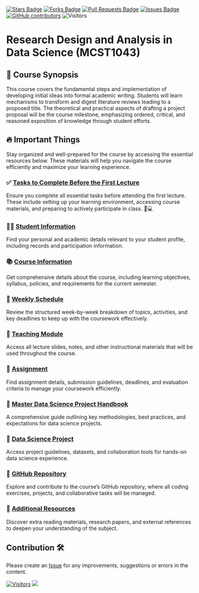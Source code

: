 <a href="https://github.com/drshahizan/research-design/stargazers"><img src="https://img.shields.io/github/stars/drshahizan/research-design" alt="Stars Badge"/></a>
<a href="https://github.com/drshahizan/research-design/network/members"><img src="https://img.shields.io/github/forks/drshahizan/research-design" alt="Forks Badge"/></a>
<a href="https://github.com/drshahizan/research-design/pulls"><img src="https://img.shields.io/github/issues-pr/drshahizan/research-design" alt="Pull Requests Badge"/></a>
<a href="https://github.com/drshahizan/research-design"><img src="https://img.shields.io/github/issues/drshahizan/research-design" alt="Issues Badge"/></a>
<a href="https://github.com/drshahizan/research-design/graphs/contributors"><img alt="GitHub contributors" src="https://img.shields.io/github/contributors/drshahizan/research-design?color=2b9348"></a>
![Visitors](https://api.visitorbadge.io/api/visitors?path=https%3A%2F%2Fgithub.com%2Fdrshahizan%2BDM&labelColor=%23d9e3f0&countColor=%23697689&style=flat)


# Research Design and Analysis in Data Science (MCST1043)

## 📖 Course Synopsis
This course covers the fundamental steps and implementation of developing initial ideas into formal academic writing. Students will learn mechanisms to transform and digest literature reviews leading to a proposed title. The theoretical and practical aspects of drafting a project proposal will be the course milestone, emphasizing ordered, critical, and reasoned exposition of knowledge through student efforts.

## 🔥 Important Things
Stay organized and well-prepared for the course by accessing the essential resources below. These materials will help you navigate the course efficiently and maximize your learning experience.  


### ✅ **[Tasks to Complete Before the First Lecture](./24252/materials/tasks.md)**  
Ensure you complete all essential tasks before attending the first lecture. These include setting up your learning environment, accessing course materials, and preparing to actively participate in class. 📝💻  

### 🧑‍🎓 **[Student Information](./24252/student/)**  
Find your personal and academic details relevant to your student profile, including records and participation information.  

### 📚 **[Course Information](./images/CI%20MCSD1043%20RM%20Data%20Science%20Sem24252.pdf)**  
Get comprehensive details about the course, including learning objectives, syllabus, policies, and requirements for the current semester.  

### 📅 **[Weekly Schedule](./24252/materials/schedule.md)**  
Review the structured week-by-week breakdown of topics, activities, and key deadlines to keep up with the coursework effectively.  

### 📂 **[Teaching Module](./materials/slides.md)**  
Access all lecture slides, notes, and other instructional materials that will be used throughout the course.  

### 📝 **[Assignment](./24252/assignment)**  
Find assignment details, submission guidelines, deadlines, and evaluation criteria to manage your coursework efficiently.  

### 📄 **[Master Data Science Project Handbook](./images/Project%20Handbook.pdf)**  
A comprehensive guide outlining key methodologies, best practices, and expectations for data science projects.  

### 📝 **[Data Science Project]()**  
Access project guidelines, datasets, and collaboration tools for hands-on data science experience.  

### 🧠 **[GitHub Repository]()**  
Explore and contribute to the course’s GitHub repository, where all coding exercises, projects, and collaborative tasks will be managed.  

### 📝 **[Additional Resources]()**  
Discover extra reading materials, research papers, and external references to deepen your understanding of the subject. 

## Contribution 🛠️
Please create an [Issue](https://github.com/drshahizan/research-design/issues) for any improvements, suggestions or errors in the content.



[![Visitors](https://api.visitorbadge.io/api/visitors?path=https%3A%2F%2Fgithub.com%2Fdrshahizan&labelColor=%23697689&countColor=%23555555&style=plastic)](https://visitorbadge.io/status?path=https%3A%2F%2Fgithub.com%2Fdrshahizan)
![](https://hit.yhype.me/github/profile?user_id=81284918)
